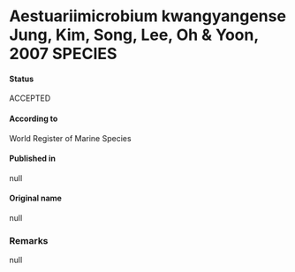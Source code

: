Aestuariimicrobium kwangyangense Jung, Kim, Song, Lee, Oh & Yoon, 2007 SPECIES
=======

#### Status
ACCEPTED

#### According to
World Register of Marine Species

#### Published in
null

#### Original name
null

### Remarks
null